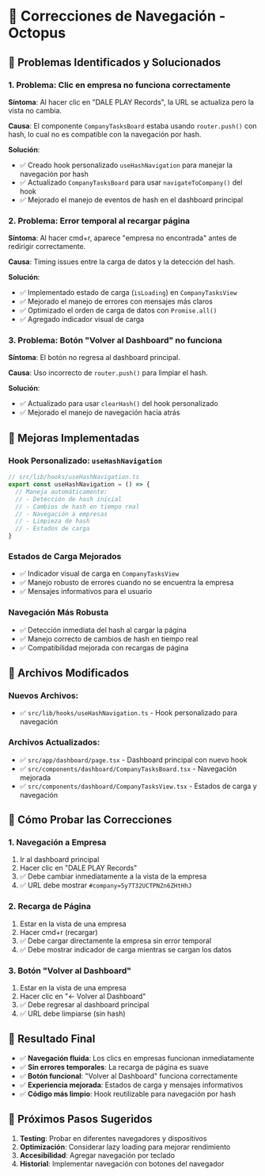 # 🔧 Correcciones de Navegación - Octopus

## 🎯 **Problemas Identificados y Solucionados**

### **1. Problema: Clic en empresa no funciona correctamente**
**Síntoma**: Al hacer clic en "DALE PLAY Records", la URL se actualiza pero la vista no cambia.

**Causa**: El componente `CompanyTasksBoard` estaba usando `router.push()` con hash, lo cual no es compatible con la navegación por hash.

**Solución**: 
- ✅ Creado hook personalizado `useHashNavigation` para manejar la navegación por hash
- ✅ Actualizado `CompanyTasksBoard` para usar `navigateToCompany()` del hook
- ✅ Mejorado el manejo de eventos de hash en el dashboard principal

### **2. Problema: Error temporal al recargar página**
**Síntoma**: Al hacer cmd+r, aparece "empresa no encontrada" antes de redirigir correctamente.

**Causa**: Timing issues entre la carga de datos y la detección del hash.

**Solución**:
- ✅ Implementado estado de carga (`isLoading`) en `CompanyTasksView`
- ✅ Mejorado el manejo de errores con mensajes más claros
- ✅ Optimizado el orden de carga de datos con `Promise.all()`
- ✅ Agregado indicador visual de carga

### **3. Problema: Botón "Volver al Dashboard" no funciona**
**Síntoma**: El botón no regresa al dashboard principal.

**Causa**: Uso incorrecto de `router.push()` para limpiar el hash.

**Solución**:
- ✅ Actualizado para usar `clearHash()` del hook personalizado
- ✅ Mejorado el manejo de navegación hacia atrás

## 🚀 **Mejoras Implementadas**

### **Hook Personalizado: `useHashNavigation`**
```typescript
// src/lib/hooks/useHashNavigation.ts
export const useHashNavigation = () => {
  // Maneja automáticamente:
  // - Detección de hash inicial
  // - Cambios de hash en tiempo real
  // - Navegación a empresas
  // - Limpieza de hash
  // - Estados de carga
}
```

### **Estados de Carga Mejorados**
- ✅ Indicador visual de carga en `CompanyTasksView`
- ✅ Manejo robusto de errores cuando no se encuentra la empresa
- ✅ Mensajes informativos para el usuario

### **Navegación Más Robusta**
- ✅ Detección inmediata del hash al cargar la página
- ✅ Manejo correcto de cambios de hash en tiempo real
- ✅ Compatibilidad mejorada con recargas de página

## 📁 **Archivos Modificados**

### **Nuevos Archivos:**
- ✅ `src/lib/hooks/useHashNavigation.ts` - Hook personalizado para navegación

### **Archivos Actualizados:**
- ✅ `src/app/dashboard/page.tsx` - Dashboard principal con nuevo hook
- ✅ `src/components/dashboard/CompanyTasksBoard.tsx` - Navegación mejorada
- ✅ `src/components/dashboard/CompanyTasksView.tsx` - Estados de carga y navegación

## 🧪 **Cómo Probar las Correcciones**

### **1. Navegación a Empresa**
1. Ir al dashboard principal
2. Hacer clic en "DALE PLAY Records"
3. ✅ Debe cambiar inmediatamente a la vista de la empresa
4. ✅ URL debe mostrar `#company=5y7T32UCTPNZn6ZHtHhJ`

### **2. Recarga de Página**
1. Estar en la vista de una empresa
2. Hacer cmd+r (recargar)
3. ✅ Debe cargar directamente la empresa sin error temporal
4. ✅ Debe mostrar indicador de carga mientras se cargan los datos

### **3. Botón "Volver al Dashboard"**
1. Estar en la vista de una empresa
2. Hacer clic en "← Volver al Dashboard"
3. ✅ Debe regresar al dashboard principal
4. ✅ URL debe limpiarse (sin hash)

## 🎯 **Resultado Final**

- ✅ **Navegación fluida**: Los clics en empresas funcionan inmediatamente
- ✅ **Sin errores temporales**: La recarga de página es suave
- ✅ **Botón funcional**: "Volver al Dashboard" funciona correctamente
- ✅ **Experiencia mejorada**: Estados de carga y mensajes informativos
- ✅ **Código más limpio**: Hook reutilizable para navegación por hash

## 🔄 **Próximos Pasos Sugeridos**

1. **Testing**: Probar en diferentes navegadores y dispositivos
2. **Optimización**: Considerar lazy loading para mejorar rendimiento
3. **Accesibilidad**: Agregar navegación por teclado
4. **Historial**: Implementar navegación con botones del navegador
